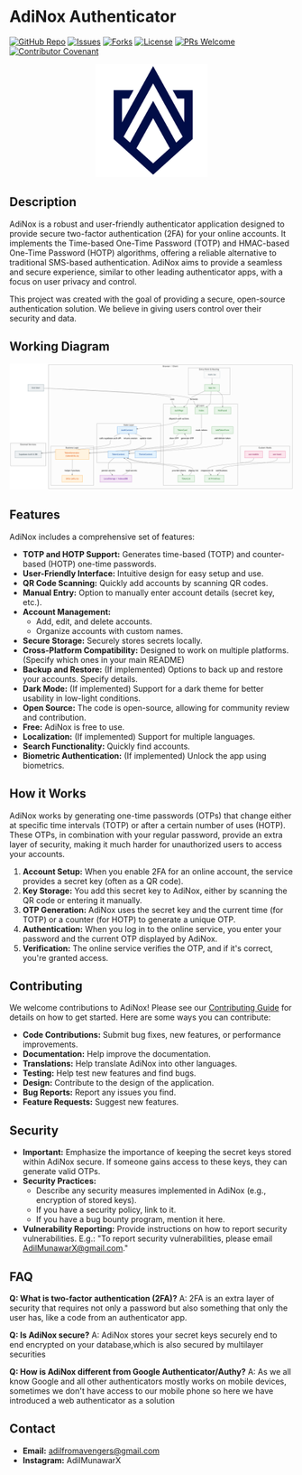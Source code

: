 # AdiNox Authenticator

[![GitHub Repo](https://img.shields.io/github/stars/Adilmunawar/adinox?style=social)](https://github.com/Adilmunawar/adinox)
[![Issues](https://img.shields.io/github/issues/Adilmunawar/adinox)](https://github.com/Adilmunawar/adinox/issues)
[![Forks](https://img.shields.io/github/forks/Adilmunawar/adinox?style=social)](https://github.com/Adilmunawar/adinox)
[![License](https://img.shields.io/github/license/Adilmunawar/adinox)](https://github.com/Adilmunawar/adinox/blob/main/LICENSE)
[![PRs Welcome](https://img.shields.io/badge/PRs-Welcome-brightgreen.svg?style=flat-square)](http://makeapullrequest.com)
[![Contributor Covenant](https://img.shields.io/badge/Contributor%20Covenant-v2.1%20adopted-ff69b4.svg)](code_of_conduct.md)

<p align="center">
  <img src="https://github.com/Adilmunawar/adinox/blob/main/Pink%20Minimalist%20Shield%20a%20Logo.png" alt="AdiNox Logo" width="200">
</p>

## Description

AdiNox is a robust and user-friendly authenticator application designed to provide secure two-factor authentication (2FA) for your online accounts.  It implements the Time-based One-Time Password (TOTP) and HMAC-based One-Time Password (HOTP) algorithms, offering a reliable alternative to traditional SMS-based authentication.  AdiNox aims to provide a seamless and secure experience, similar to other leading authenticator apps, with a focus on user privacy and control.

This project was created with the goal of providing a secure, open-source authentication solution.  We believe in giving users control over their security and data.

## Working Diagram

<p align="center">
  <img src="https://github.com/Adilmunawar/adinox/blob/main/public/lovable-uploads/diagram%20(2).png">
</p>

## Features

AdiNox includes a comprehensive set of features:

* **TOTP and HOTP Support:** Generates time-based (TOTP) and counter-based (HOTP) one-time passwords.
* **User-Friendly Interface:** Intuitive design for easy setup and use.
* **QR Code Scanning:** Quickly add accounts by scanning QR codes.
* **Manual Entry:** Option to manually enter account details (secret key, etc.).
* **Account Management:**
    * Add, edit, and delete accounts.
    * Organize accounts with custom names.
* **Secure Storage:** Securely stores secrets locally.
* **Cross-Platform Compatibility:** Designed to work on multiple platforms. (Specify which ones in your main README)
* **Backup and Restore:** (If implemented)  Options to back up and restore your accounts.  Specify details.
* **Dark Mode:** (If implemented) Support for a dark theme for better usability in low-light conditions.
* **Open Source:** The code is open-source, allowing for community review and contribution.
* **Free:** AdiNox is free to use.
* **Localization:** (If implemented) Support for multiple languages.
* **Search Functionality:** Quickly find accounts.
* **Biometric Authentication:** (If implemented) Unlock the app using biometrics.

## How it Works

AdiNox works by generating one-time passwords (OTPs) that change either at specific time intervals (TOTP) or after a certain number of uses (HOTP).  These OTPs, in combination with your regular password, provide an extra layer of security, making it much harder for unauthorized users to access your accounts.

1.  **Account Setup:** When you enable 2FA for an online account, the service provides a secret key (often as a QR code).
2.  **Key Storage:** You add this secret key to AdiNox, either by scanning the QR code or entering it manually.
3.  **OTP Generation:** AdiNox uses the secret key and the current time (for TOTP) or a counter (for HOTP) to generate a unique OTP.
4.  **Authentication:** When you log in to the online service, you enter your password and the current OTP displayed by AdiNox.
5.  **Verification:** The online service verifies the OTP, and if it's correct, you're granted access.

## Contributing

We welcome contributions to AdiNox!  Please see our [Contributing Guide](CONTRIBUTING.md) for details on how to get started.  Here are some ways you can contribute:

* **Code Contributions:** Submit bug fixes, new features, or performance improvements.
* **Documentation:** Help improve the documentation.
* **Translations:** Help translate AdiNox into other languages.
* **Testing:** Help test new features and find bugs.
* **Design:** Contribute to the design of the application.
* **Bug Reports:** Report any issues you find.
* **Feature Requests:** Suggest new features.

## Security

* **Important:** Emphasize the importance of keeping the secret keys stored within AdiNox secure.  If someone gains access to these keys, they can generate valid OTPs.
* **Security Practices:**
    * Describe any security measures implemented in AdiNox (e.g., encryption of stored keys).
    * If you have a security policy, link to it.
    * If you have a bug bounty program, mention it here.
* **Vulnerability Reporting:** Provide instructions on how to report security vulnerabilities.  E.g.: "To report security vulnerabilities, please email AdilMunawarX@gmail.com."

## FAQ

**Q: What is two-factor authentication (2FA)?**
A:  2FA is an extra layer of security that requires not only a password but also something that only the user has, like a code from an authenticator app.

**Q:  Is AdiNox secure?**
A:  AdiNox stores your secret keys securely end to end encrypted on your database,which is also secured by multilayer securities

**Q:  How is AdiNox different from Google Authenticator/Authy?**
A:  As we all know Google and all other authenticators mostly works on mobile devices, sometimes we don't have access to our mobile phone so here we have introduced a web authenticator as a solution
## Contact

* **Email:** adilfromavengers@gmail.com
* **Instagram:** AdilMunawarX
